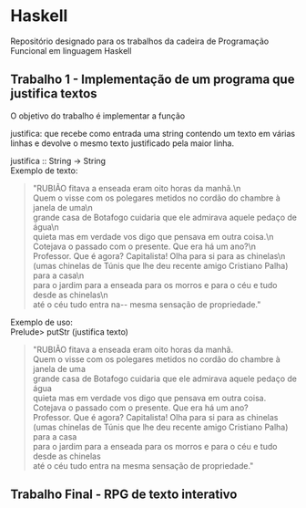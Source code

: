 # Haskell
Repositório designado para os trabalhos da cadeira de Programação Funcional em linguagem Haskell

## Trabalho 1 - Implementação de um programa que justifica textos
O objetivo do trabalho é implementar a função

justifica: que recebe como entrada uma string contendo um texto em várias linhas e devolve o mesmo texto justificado pela maior linha. 

justifica :: String -> String  
Exemplo de texto:

>"RUBIÃO fitava a enseada eram oito horas da manhã.\n   
>Quem o visse com os polegares metidos no cordão do chambre à janela de uma\n  
> grande casa de Botafogo cuidaria que ele admirava aquele pedaço de água\n  
> quieta mas em verdade vos digo que pensava em outra coisa.\n  
> Cotejava o passado com o presente. Que era há um ano?\n  
> Professor. Que é agora? Capitalista! Olha para si para as chinelas\n  
> (umas chinelas de Túnis que lhe deu recente amigo Cristiano Palha) para a casa\n  
> para o jardim para a enseada para os morros e para o céu e tudo desde as chinelas\n  
> até o céu tudo entra na-- mesma sensação de propriedade."  

Exemplo de uso:  
Prelude> putStr (justifica texto)

>"RUBIÃO      fitava     a     enseada     eram     oito    horas   da      manhã.  
> Quem  o  visse  com  os  polegares  metidos  no cordão do chambre à janela de uma  
> grande  casa  de  Botafogo  cuidaria  que  ele  admirava  aquele  pedaço  de água  
> quieta    mas    em    verdade    vos    digo   que   pensava   em   outra coisa.  
> Cotejava     o    passado     com   o   presente.    Que    era   há   um    ano?  
> Professor.   Que   é   agora?   Capitalista!   Olha  para  si  para  as  chinelas  
> (umas  chinelas  de  Túnis que lhe deu recente amigo Cristiano Palha) para a casa  
> para o jardim para a enseada para os morros e para o céu e tudo desde as chinelas  
> até o céu tudo entra na mesma sensação de propriedade."  

## Trabalho Final - RPG de texto interativo
